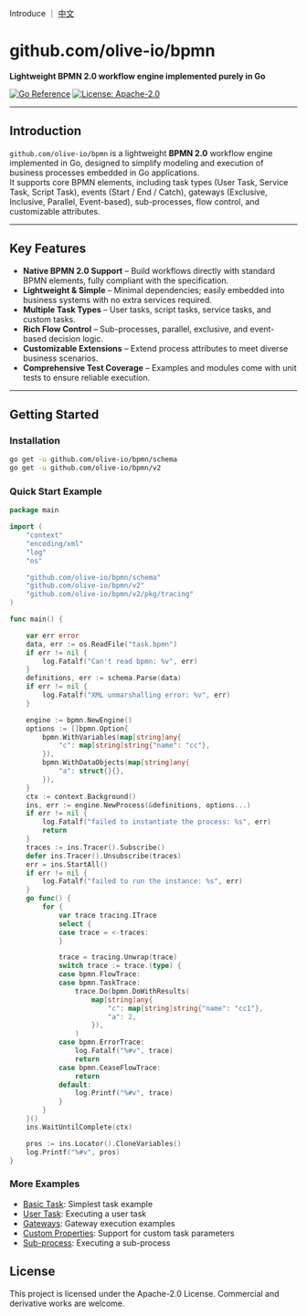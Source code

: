 Introduce ｜ [中文](https://github.com/olive-io/bpmn/tree/main/README_ZH.md)
# github.com/olive-io/bpmn

**Lightweight BPMN 2.0 workflow engine implemented purely in Go**

[![Go Reference](https://pkg.go.dev/badge/github.com/olive-io/bpmn.svg)](https://pkg.go.dev/github.com/olive-io/bpmn)
[![License: Apache-2.0](https://img.shields.io/badge/license-Apache-blue.svg)](LICENSE.md)

---

## Introduction

`github.com/olive-io/bpmn` is a lightweight **BPMN 2.0** workflow engine implemented in Go, designed to simplify modeling and execution of business processes embedded in Go applications.  
It supports core BPMN elements, including task types (User Task, Service Task, Script Task), events (Start / End / Catch), gateways (Exclusive, Inclusive, Parallel, Event-based), sub-processes, flow control, and customizable attributes.

---

## Key Features

- **Native BPMN 2.0 Support** – Build workflows directly with standard BPMN elements, fully compliant with the specification.
- **Lightweight & Simple** – Minimal dependencies; easily embedded into business systems with no extra services required.
- **Multiple Task Types** – User tasks, script tasks, service tasks, and custom tasks.
- **Rich Flow Control** – Sub-processes, parallel, exclusive, and event-based decision logic.
- **Customizable Extensions** – Extend process attributes to meet diverse business scenarios.
- **Comprehensive Test Coverage** – Examples and modules come with unit tests to ensure reliable execution.

---

## Getting Started

### Installation

```bash
go get -u github.com/olive-io/bpmn/schema
go get -u github.com/olive-io/bpmn/v2
```

### Quick Start Example
```go
package main

import (
	"context"
	"encoding/xml"
	"log"
	"os"

	"github.com/olive-io/bpmn/schema"
	"github.com/olive-io/bpmn/v2"
	"github.com/olive-io/bpmn/v2/pkg/tracing"
)

func main() {

	var err error
	data, err := os.ReadFile("task.bpmn")
	if err != nil {
		log.Fatalf("Can't read bpmn: %v", err)
	}
	definitions, err := schema.Parse(data)
	if err != nil {
		log.Fatalf("XML unmarshalling error: %v", err)
	}

	engine := bpmn.NewEngine()
	options := []bpmn.Option{
		bpmn.WithVariables(map[string]any{
			"c": map[string]string{"name": "cc"},
		}),
		bpmn.WithDataObjects(map[string]any{
			"a": struct{}{},
		}),
	}
	ctx := context.Background()
	ins, err := engine.NewProcess(&definitions, options...)
	if err != nil {
		log.Fatalf("failed to instantiate the process: %s", err)
		return
	}
	traces := ins.Tracer().Subscribe()
	defer ins.Tracer().Unsubscribe(traces)
	err = ins.StartAll()
	if err != nil {
		log.Fatalf("failed to run the instance: %s", err)
	}
	go func() {
		for {
			var trace tracing.ITrace
			select {
			case trace = <-traces:
			}

			trace = tracing.Unwrap(trace)
			switch trace := trace.(type) {
			case bpmn.FlowTrace:
			case bpmn.TaskTrace:
				trace.Do(bpmn.DoWithResults(
					map[string]any{
						"c": map[string]string{"name": "cc1"},
						"a": 2,
					}),
				)
			case bpmn.ErrorTrace:
				log.Fatalf("%#v", trace)
				return
			case bpmn.CeaseFlowTrace:
				return
			default:
				log.Printf("%#v", trace)
			}
		}
	}()
	ins.WaitUntilComplete(ctx)

	pros := ins.Locator().CloneVariables()
	log.Printf("%#v", pros)
}

```

### More Examples
- [Basic Task](https://github.com/olive-io/bpmn/tree/main/examples/basic): Simplest task example
- [User Task](https://github.com/olive-io/bpmn/tree/main/examples/user_task): Executing a user task
- [Gateways](https://github.com/olive-io/bpmn/tree/main/examples/gateway): Gateway execution examples
- [Custom Properties](https://github.com/olive-io/bpmn/tree/main/examples/properties): Support for custom task parameters
- [Sub-process](https://github.com/olive-io/bpmn/tree/main/examples/subprocess): Executing a sub-process

## License

This project is licensed under the Apache-2.0 License. Commercial and derivative works are welcome.
